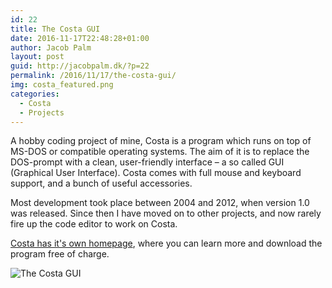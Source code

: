 ```yaml
---
id: 22
title: The Costa GUI
date: 2016-11-17T22:48:28+01:00
author: Jacob Palm
layout: post
guid: http://jacobpalm.dk/?p=22
permalink: /2016/11/17/the-costa-gui/
img: costa_featured.png
categories:
  - Costa
  - Projects
---
```

A hobby coding project of mine, Costa is a program which runs on top of MS-DOS or compatible operating systems. The aim of it is to replace the DOS-prompt with a clean, user-friendly interface – a so called GUI (Graphical User Interface). Costa comes with full mouse and keyboard support, and a bunch of useful accessories.

Most development took place between 2004 and 2012, when version 1.0 was released. Since then I have moved on to other projects, and now rarely fire up the code editor to work on Costa.

[Costa has it's own homepage](https://costa.jacobpalm.dk), where you can learn more and download the program free of charge.

![The Costa GUI]({{site.url}}/assets/img/screen02.png)